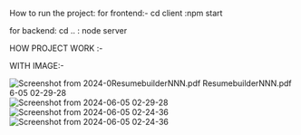 How to run the project:
for frontend:-
cd client :npm start

for backend:
cd ..    : node server



HOW PROJECT WORK :-

WITH IMAGE:-

![Screenshot from 2024-0[ResumebuilderNNN.pdf](https://github.com/user-attachments/files/15570406/ResumebuilderNNN.pdf)
[ResumebuilderNNN.pdf](https://github.com/user-attachments/files/15570406/ResumebuilderNNN.pdf)
6-05 02-29-28](https://github.com/adi0193/Resume_Maker/assets/130183771/62a41417-b3f9-4608-a6bb-b05d7c22fd40)
![Screenshot from 2024-06-05 02-29-28](https://github.com/adi0193/Resume_Maker/assets/130183771/62a41417-b3f9-4608-a6bb-b05d7c22fd40)
![Screenshot from 2024-06-05 02-24-36](https://github.com/adi0193/Resume_Maker/assets/130183771/2417ffe8-5109-4526-83f1-9aa6b1bb6e41)
![Screenshot from 2024-06-05 02-24-36](https://github.com/adi0193/Resume_Maker/assets/130183771/2417ffe8-5109-4526-83f1-9aa6b1bb6e41)
